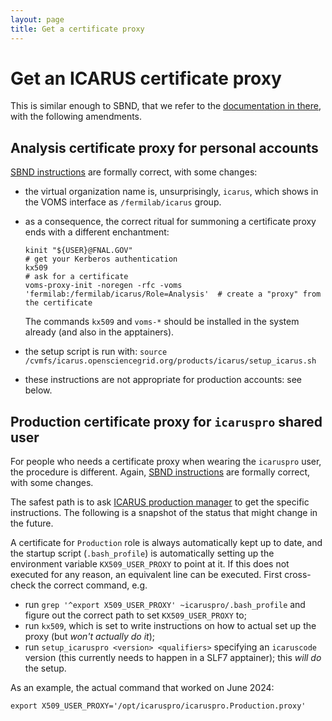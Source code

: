 ```yaml
---
layout: page
title: Get a certificate proxy
---
```




Get an ICARUS certificate proxy
================================

This is similar enough to SBND, that we refer to the
[documentation in there](../sbndcode_wiki/Get_a_certificate_proxy.md), with the following
amendments.


Analysis certificate proxy for personal accounts
-------------------------------------------------

[SBND instructions](../sbndcode_wiki/Get_a_certificate_proxy.md) are formally correct, with some changes:

-   the virtual organization name is, unsurprisingly, `icarus`, which shows
    in the VOMS interface as `/fermilab/icarus` group.
-   as a consequence, the correct ritual for summoning a certificate
    proxy ends with a different enchantment:

        kinit "${USER}@FNAL.GOV"                                                       # get your Kerberos authentication
        kx509                                                                          # ask for a certificate
        voms-proxy-init -noregen -rfc -voms 'fermilab:/fermilab/icarus/Role=Analysis'  # create a "proxy" from the certificate

    The commands `kx509` and `voms-*` should be installed in the system already (and also in the apptainers).
-   the setup script is run with:
    `source /cvmfs/icarus.opensciencegrid.org/products/icarus/setup_icarus.sh`
-   these instructions are not appropriate for production accounts: see below.


Production certificate proxy for `icaruspro` shared user
---------------------------------------------------------

For people who needs a certificate proxy when wearing the `icaruspro` user, the procedure is different.
Again, [SBND instructions](../sbndcode_wiki/Get_a_certificate_proxy.md) are formally correct, with some changes.

The safest path is to ask [ICARUS production manager](Roles_and_people.md) to get the specific instructions. The following is a snapshot of the status that might change in the future.

A certificate for `Production` role is always automatically kept up to date, and the startup script (`.bash_profile`) is automatically setting up the environment variable `KX509_USER_PROXY` to point at it.
If this does not executed for any reason, an equivalent line can be executed. First cross-check the correct command, e.g.

* run `grep '^export X509_USER_PROXY' ~icaruspro/.bash_profile` and figure out the correct path to set `KX509_USER_PROXY` to;
* run `kx509`, which is set to write instructions on how to actual set up the proxy (but _won't actually do it_);
* run `setup_icaruspro <version> <qualifiers>` specifying an `icaruscode` version (this currently needs to happen in a SLF7 apptainer); this _will do_ the setup.

As an example, the actual command that worked on June 2024:

    export X509_USER_PROXY='/opt/icaruspro/icaruspro.Production.proxy'

